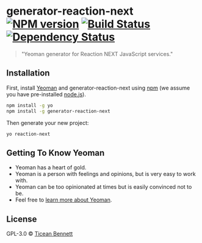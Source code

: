 # generator-reaction-next [![NPM version][npm-image]][npm-url] [![Build Status][travis-image]][travis-url] [![Dependency Status][daviddm-image]][daviddm-url]
> &#34;Yeoman generator for Reaction NEXT JavaScript services.&#34;

## Installation

First, install [Yeoman](http://yeoman.io) and generator-reaction-next using [npm](https://www.npmjs.com/) (we assume you have pre-installed [node.js](https://nodejs.org/)).

```bash
npm install -g yo
npm install -g generator-reaction-next
```

Then generate your new project:

```bash
yo reaction-next
```

## Getting To Know Yeoman

 * Yeoman has a heart of gold.
 * Yeoman is a person with feelings and opinions, but is very easy to work with.
 * Yeoman can be too opinionated at times but is easily convinced not to be.
 * Feel free to [learn more about Yeoman](http://yeoman.io/).

## License

GPL-3.0 © [Ticean Bennett](https://reactioncommerce.com)


[npm-image]: https://badge.fury.io/js/generator-reaction-next.svg
[npm-url]: https://npmjs.org/package/generator-reaction-next
[travis-image]: https://travis-ci.org/reactioncommerce/generator-reaction-next.svg?branch=master
[travis-url]: https://travis-ci.org/reactioncommerce/generator-reaction-next
[daviddm-image]: https://david-dm.org/reactioncommerce/generator-reaction-next.svg?theme=shields.io
[daviddm-url]: https://david-dm.org/reactioncommerce/generator-reaction-next
